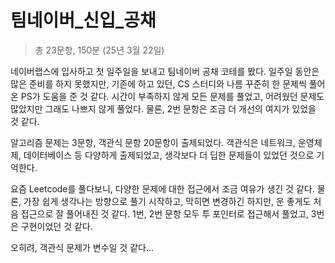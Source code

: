 # 팀네이버_신입_공채

> 총 23문항, 150분 (25년 3월 22일)

네이버랩스에 입사하고 첫 일주일을 보내고 팀네이버 공채 코테를 봤다. 일주일 동안은 많은 준비를 하지 못했지만, 기존에 하고 있던, CS 스터디와 나름 꾸준히 한 문제씩 풀어온 PS가 도움을 준 것 같다. 시간이 부족하지 않게 모든 문제를 풀었고, 어려웠던 문제도 많았지만 그래도 나쁘지 않게 풀었다. 물론, 2번 문항은 조금 더 개선의 여지가 있었을 것 같다.

알고리즘 문제는 3문항, 객관식 문항 20문항이 출제되었다. 객관식은 네트워크, 운영체제, 데이터베이스 등 다양하게 출제되었고, 생각보다 더 딥한 문제들이 있었던 것으로 기억한다.

요즘 Leetcode를 풀다보니, 다양한 문제에 대한 접근에서 조금 여유가 생긴 것 같다. 물론, 가장 쉽게 생각나는 방향으로 풀기 시작하고, 막히면 변경하긴 하지만, 운 좋게도 처음 접근으로 잘 풀어내진 것 같다. 1번, 2번 문항 모두 투 포인터로 접근해서 풀었고, 3번은 구현이었던 것 같다.

오히려, 객관식 문제가 변수일 것 같다... 